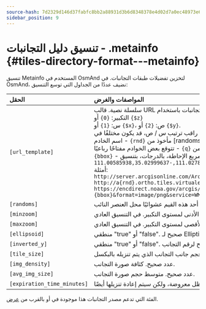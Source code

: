 ```yaml
---
source-hash: 7d2329d146d37fabfc8bb2a88931d3b6d8348378e4d02d7a0ec48973e6660cea
sidebar_position: 9
---
```


# تنسيق دليل التجانبات - .metainfo {#tiles-directory-format---metainfo}

تنسيق Metainfo المستخدم في OsmAnd لتخزين تفضيلات طبقات التجانبات. في OsmAnd، نضيف عددًا من الجداول التي توسع التنسيق:

| الحقل | المواصفات والغرض |
| :---- | :---------------|
| `[url_template]` | سلسلة نصية. قالب URL لتنزيل التجانبات باستخدام:<br /> التكبير: `{0}` أو `{$z}`<br /> س: `{1}` أو `{$x}`، ص: `{2}` أو `{$y}`.<br /> راقب ترتيب س / ص، قد يكون مختلفًا في URL<br /> اسم الخادم - `{rnd}` مأخوذ من [randoms]<br /> تتوقع بعض الخوادم مفتاحًا رباعيًا - `{q}` يجب استخدامه بدلاً من XYZ<br />`{bbox}` - مربع الإحاطة، بالدرجات، بتنسيق minLongitude,minLatitude,maxLongitude,maxLatitude، مثل `-111.02783203,35.01200204,-111.00585938,35.02999637`<br /> أمثلة:<br />`http://server.arcgisonline.com/ArcGIS/rest/services/World_Imagery/MapServer/tile/{$z}/{$y}/{$x}`<br />`http://a{rnd}.ortho.tiles.virtualearth.net/tiles/a{q}.jpeg?g=700`<br />`https://encdirect.noaa.gov/arcgis/services/encdirect/enc_harbour/MapServer/WmsServer?bbox={bbox}&format=image/png&service=WMS&version=1.1.1&request=GetMap&srs=EPSG:4326&width=256&height=256&layers=0,6,11&map=&styles=` |
| `[randoms]` | سلسلة نصية. أسماء نسخ الخادم. مفصولة بفاصلة. سيحل أحد هذه القيم عشوائيًا محل العنصر النائب `{rdn}` في حقل "url".|
| `[minzoom]` | عدد صحيح. الحد الأدنى لمستوى التكبير. في التنسيق العادي (خرائط OSM، Google).|
| `[maxzoom]` | عدد صحيح. الحد الأقصى لمستوى التكبير. في التنسيق العادي (خرائط OSM، Google).|
| `[ellipsoid]` | منطقي "true" أو "false". صحيح لـ Elliptic Mercator (تجانبات Yandex). خطأ لـ Spheric Web Mercator العادي (خرائط OSM، Google).|
| `[inverted_y]` | منطقي "true" أو "false". صحيح لرقم التجانب Y المقلوب (تجانبات Nakarte.me).|
| `[tile_size]` | عدد صحيح 256 أو 512. حجم جانب التجانب الذي يتم تنزيله بالبكسل.|
| `[img_density]` | عدد صحيح. كثافة صورة التجانب.|
| `[avg_img_size]` | عدد صحيح. متوسط حجم صورة التجانب.|
| `[expiration_time_minutes]` | عدد صحيح. يحدد ما إذا كانت التجانبات ستنتهي صلاحيتها بعد عدد الدقائق المحدد. ستظل معروضة، ولكن سيتم إعادة تنزيلها أيضًا.|

الفئة التي تدعم مصدر التجانبات هذا موجودة في أو بالقرب من [عرض](https://github.com/osmandapp/Osmand/blob/master/OsmAnd-java/src/main/java/net/osmand/map/TileSourceManager.java#L28).